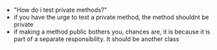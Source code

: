 
- "How do i test private methods?"
- if you have the urge to test a private method, the method shouldnt be private
- if making a method public bothers you, chances are, it is because it is part
  of a separate responsibility. It should be another class

